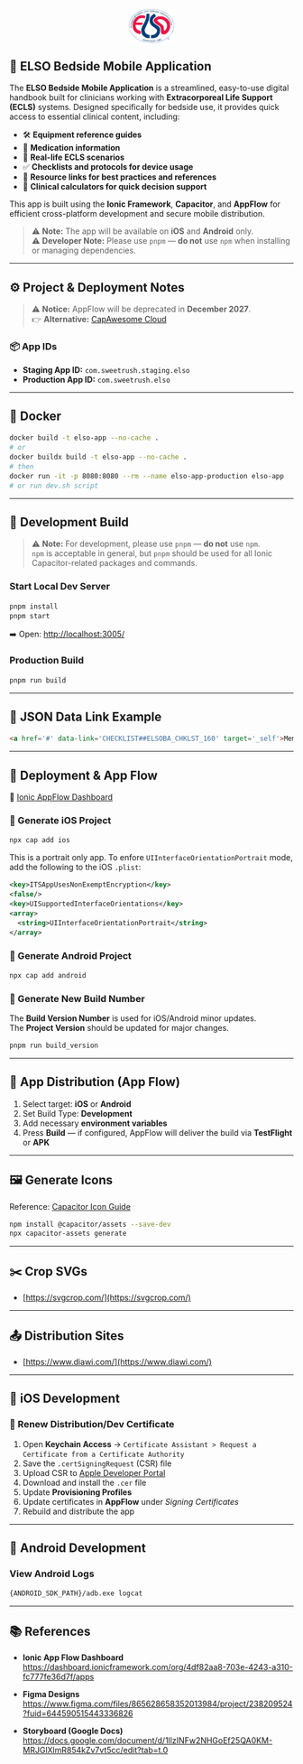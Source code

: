 <p align="center">
  <img src="public/assets/elso_logo.png" align="center" width=80 />
</p>

## 📱 ELSO Bedside Mobile Application

The **ELSO Bedside Mobile Application** is a streamlined, easy-to-use digital handbook built for clinicians working with **Extracorporeal Life Support (ECLS)** systems. Designed specifically for bedside use, it provides quick access to essential clinical content, including:

- 🛠️ **Equipment reference guides**
- 💊 **Medication information**
- 🧪 **Real-life ECLS scenarios**
- ✅ **Checklists and protocols for device usage**
- 🔗 **Resource links for best practices and references**
- 🧮 **Clinical calculators for quick decision support**

This app is built using the **Ionic Framework**, **Capacitor**, and **AppFlow** for efficient cross-platform development and secure mobile distribution.

> ⚠️ **Note:** The app will be available on **iOS** and **Android** only.  
> ⚠️ **Developer Note:** Please use `pnpm` — **do not** use `npm` when installing or managing dependencies.

---

## ⚙️ Project & Deployment Notes

> ⚠️ **Notice:** AppFlow will be deprecated in **December 2027**.  
> 👉 **Alternative:** [CapAwesome Cloud](https://cloud.capawesome.io/#pricing)

### 📦 App IDs

- **Staging App ID:** `com.sweetrush.staging.elso`  
- **Production App ID:** `com.sweetrush.elso`

---

## 🐳 Docker

```bash
docker build -t elso-app --no-cache .
# or 
docker buildx build -t elso-app --no-cache .
# then
docker run -it -p 8080:8080 --rm --name elso-app-production elso-app
# or run dev.sh script
```

---

## 🧪 Development Build

> ⚠️ **Note:** For development, please use `pnpm` — **do not** use `npm`.  
> `npm` is acceptable in general, but `pnpm` should be used for all Ionic Capacitor-related packages and commands.

### Start Local Dev Server

```bash
pnpm install
pnpm start
```

➡️ Open: [http://localhost:3005/](http://localhost:3005/)

### Production Build

```bash
pnpm run build
```

---

## 🧾 JSON Data Link Example

```html
<a href='#' data-link='CHECKLIST##ELSOBA_CHKLST_160' target='_self'>Membrane Lung Failure checklist</a>
```

---

## 🚀 Deployment & App Flow

🔗 [Ionic AppFlow Dashboard](https://ionic.io/appflow)

### 📱 Generate iOS Project

```bash
npx cap add ios
```

This is a portrait only app. To enfore ```UIInterfaceOrientationPortrait``` mode, add the following to the iOS `.plist`:

```xml
<key>ITSAppUsesNonExemptEncryption</key>
<false/>
<key>UISupportedInterfaceOrientations</key>
<array>
  <string>UIInterfaceOrientationPortrait</string>
</array>
```

### 🤖 Generate Android Project

```bash
npx cap add android
```

### 🔢 Generate New Build Number

The **Build Version Number** is used for iOS/Android minor updates.  
The **Project Version** should be updated for major changes.

```bash
pnpm run build_version
```

---

## 🚚 App Distribution (App Flow)

1. Select target: **iOS** or **Android**  
2. Set Build Type: **Development**  
3. Add necessary **environment variables**  
4. Press **Build** — if configured, AppFlow will deliver the build via **TestFlight** or **APK**

---

## 🖼️ Generate Icons

Reference: [Capacitor Icon Guide](https://capacitorjs.com/docs/guides/splash-screens-and-icons)

```bash
npm install @capacitor/assets --save-dev
npx capacitor-assets generate
```

---

## ✂️ Crop SVGs

- [https://svgcrop.com/](https://svgcrop.com/)

---

## 📤 Distribution Sites

- [https://www.diawi.com/](https://www.diawi.com/)

---

## 🍎 iOS Development

### 🔐 Renew Distribution/Dev Certificate

1. Open **Keychain Access** → `Certificate Assistant > Request a Certificate from a Certificate Authority`
2. Save the `.certSigningRequest` (CSR) file
3. Upload CSR to [Apple Developer Portal](https://developer.apple.com)
4. Download and install the `.cer` file
5. Update **Provisioning Profiles**
6. Update certificates in **AppFlow** under *Signing Certificates*
7. Rebuild and distribute the app

---

## 🤖 Android Development

### View Android Logs

```bash
{ANDROID_SDK_PATH}/adb.exe logcat
```

---

## 📚 References

- **Ionic App Flow Dashboard**  
  https://dashboard.ionicframework.com/org/4df82aa8-703e-4243-a310-fc777fe36d7f/apps

- **Figma Designs**  
  https://www.figma.com/files/865628658352013984/project/238209524?fuid=644590515443336826

- **Storyboard (Google Docs)**  
  https://docs.google.com/document/d/1llzINFw2NHGoEf25QA0KM-MRJGlXlmR854kZv7vt5cc/edit?tab=t.0

